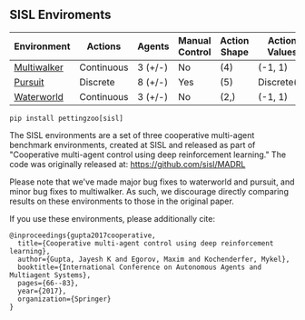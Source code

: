 ## SISL Enviroments

| Environment                     | Actions    | Agents  | Manual Control | Action Shape | Action Values |
|---------------------------------|------------|---------|----------------|--------------|---------------|
| [Multiwalker](sisl/multiwalker) | Continuous | 3 (+/-) | No             | (4)          | (-1, 1)       |
| [Pursuit](sisl/pursuit)         | Discrete   | 8 (+/-) | Yes            | (5)          | Discrete(5)   |
| [Waterworld](sisl/waterworld)   | Continuous | 3 (+/-) | No             | (2,)         | (-1, 1)       |


`pip install pettingzoo[sisl]`

The SISL environments are a set of three cooperative multi-agent benchmark environments, created at SISL and released as part of "Cooperative multi-agent control using deep reinforcement learning." The code was originally released at: https://github.com/sisl/MADRL

Please note that we've made major bug fixes to waterworld and pursuit, and minor bug fixes to multiwalker. As such, we discourage directly comparing results on these environments to those in the original paper.

If you use these environments, please additionally cite:

```
@inproceedings{gupta2017cooperative,
  title={Cooperative multi-agent control using deep reinforcement learning},
  author={Gupta, Jayesh K and Egorov, Maxim and Kochenderfer, Mykel},
  booktitle={International Conference on Autonomous Agents and Multiagent Systems},
  pages={66--83},
  year={2017},
  organization={Springer}
}
```
